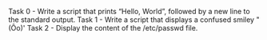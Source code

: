 Task 0 - Write a script that prints “Hello, World”, followed by a new line to the standard output.
Task 1 - Write a script that displays a confused smiley "(Ôo)'
Task 2 - Display the content of the /etc/passwd file.
